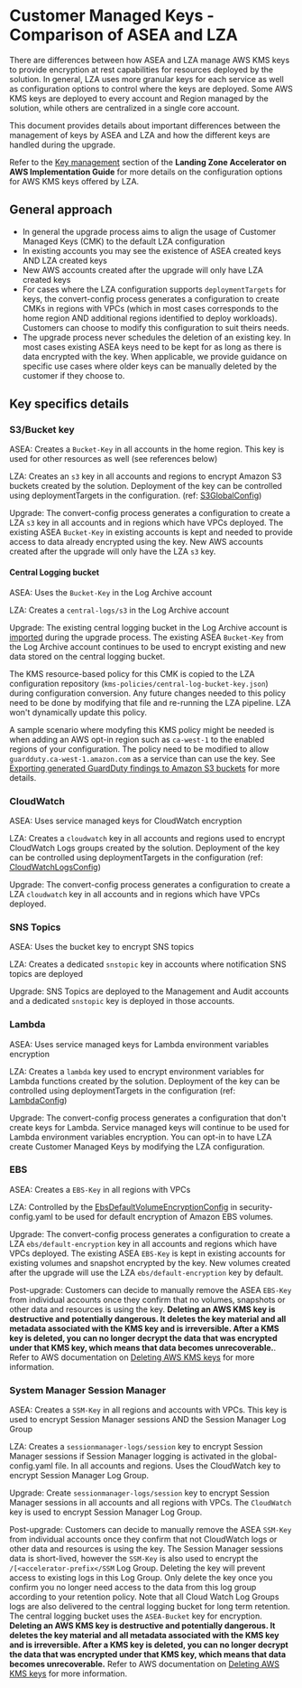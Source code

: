 # Customer Managed Keys - Comparison of ASEA and LZA

There are differences between how ASEA and LZA manage AWS KMS keys to provide encryption at rest capabilities for resources deployed by the solution. In general, LZA uses more granular keys for each service as well as configuration options to control where the keys are deployed. Some AWS KMS keys are deployed to every account and Region managed by the solution, while others are centralized in a single core account.

This document provides details about important differences between the management of keys by ASEA and LZA and how the different keys are handled during the upgrade.

Refer to the [Key management](https://docs.aws.amazon.com/solutions/latest/landing-zone-accelerator-on-aws/key-management.html) section of the **Landing Zone Accelerator on AWS Implementation Guide** for more details on the configuration options for AWS KMS keys offered by LZA.

## General approach
- In general the upgrade process aims to align the usage of Customer Managed Keys (CMK) to the default LZA configuration
- In existing accounts you may see the existence of ASEA created keys AND LZA created keys
- New AWS accounts created after the upgrade will only have LZA created keys
- For cases where the LZA configuration supports `deploymentTargets` for keys, the convert-config process generates a configuration to create CMKs in regions with VPCs (which in most cases corresponds to the home region AND additional regions identified to deploy workloads).  Customers can choose to modify this configuration to suit theirs needs.
- The upgrade process never schedules the deletion of an existing key. In most cases existing ASEA keys need to be kept for as long as there is data encrypted with the key. When applicable, we provide guidance on specific use cases where older keys can be manually deleted by the customer if they choose to.

## Key specifics details

### S3/Bucket key
ASEA: Creates a `Bucket-Key` in all accounts in the home region. This key is used for other resources as well (see references below)

LZA: Creates an `s3` key in all accounts and regions to encrypt Amazon S3 buckets created by the solution. Deployment of the key can be controlled using deploymentTargets in the configuration. (ref: [S3GlobalConfig](https://awslabs.github.io/landing-zone-accelerator-on-aws/latest/typedocs/latest/classes/_aws_accelerator_config.S3GlobalConfig.html))

Upgrade: The convert-config process generates a configuration to create a LZA `s3` key in all accounts and in regions which have VPCs deployed. The existing ASEA `Bucket-Key` in existing accounts is kept and needed to provide access to data already encrypted using the key. New AWS accounts created after the upgrade will only have the LZA `s3` key.

#### Central Logging bucket
ASEA: Uses the `Bucket-Key` in the Log Archive account

LZA: Creates a `central-logs/s3` in the Log Archive account

Upgrade: The existing central logging bucket in the Log Archive account is [imported](https://awslabs.github.io/landing-zone-accelerator-on-aws/latest/typedocs/latest/classes/_aws_accelerator_config.CentralLogBucketConfig.html#importedBucket) during the upgrade process. The existing ASEA `Bucket-Key` from the Log Archive account continues to be used to encrypt existing and new data stored on the central logging bucket.

The KMS resource-based policy for this CMK is copied to the LZA configuration repository (`kms-policies/central-log-bucket-key.json`) during configuration conversion. Any future changes needed to this policy need to be done by modifying that file and re-running the LZA pipeline. LZA won't dynamically update this policy.

A sample scenario where modyfing this KMS policy might be needed is when adding an AWS opt-in region such as `ca-west-1` to the enabled regions of your configuration. The policy need to be modified to allow `guardduty.ca-west-1.amazon.com` as a service than can use the key. See [Exporting generated GuardDuty findings to Amazon S3 buckets](https://docs.aws.amazon.com/guardduty/latest/ug/guardduty_exportfindings.html) for more details.

### CloudWatch
ASEA: Uses service managed keys for CloudWatch encryption

LZA: Creates a `cloudwatch` key in all accounts and regions used to encrypt CloudWatch Logs groups created by the solution. Deployment of the key can be controlled using deploymentTargets in the configuration (ref: [CloudWatchLogsConfig](https://awslabs.github.io/landing-zone-accelerator-on-aws/latest/typedocs/latest/classes/_aws_accelerator_config.CloudWatchLogsConfig.html#encryption))

Upgrade: The convert-config process generates a configuration to create a LZA `cloudwatch` key in all accounts and in regions which have VPCs deployed.

### SNS Topics
ASEA: Uses the bucket key to encrypt SNS topics

LZA: Creates a dedicated `snstopic` key in accounts where notification SNS topics are deployed

Upgrade: SNS Topics are deployed to the Management and Audit accounts and a dedicated `snstopic` key is deployed in those accounts.

### Lambda
ASEA: Uses service managed keys for Lambda environment variables encryption

LZA: Creates a `lambda` key used to encrypt environment variables for Lambda functions created by the solution. Deployment of the key can be controlled using deploymentTargets in the configuration (ref: [LambdaConfig](https://awslabs.github.io/landing-zone-accelerator-on-aws/latest/typedocs/latest/classes/_aws_accelerator_config.LambdaConfig.html))

Upgrade: The convert-config process generates a configuration that don't create keys for Lambda. Service managed keys will continue to be used for Lambda environment variables encryption. You can opt-in to have LZA create Customer Managed Keys by modifying the LZA configuration.

### EBS
ASEA: Creates a `EBS-Key` in all regions with VPCs

LZA: Controlled by the [EbsDefaultVolumeEncryptionConfig](https://awslabs.github.io/landing-zone-accelerator-on-aws/latest/typedocs/v1.7.0/classes/_aws_accelerator_config.EbsDefaultVolumeEncryptionConfig.html) in security-config.yaml to be used for default encryption of Amazon EBS volumes.

Upgrade: The convert-config process generates a configuration to create a LZA `ebs/default-encryption` key in all accounts and regions which have VPCs deployed. The existing ASEA `EBS-Key` is kept in existing accounts for existing volumes and snapshot encrypted by the key. New volumes created after the upgrade will use the LZA `ebs/default-encryption` key by default.

Post-upgrade: Customers can decide to manually remove the ASEA `EBS-Key` from individual accounts once they confirm that no volumes, snapshots or other data and resources is using the key.  **Deleting an AWS KMS key is destructive and potentially dangerous. It deletes the key material and all metadata associated with the KMS key and is irreversible. After a KMS key is deleted, you can no longer decrypt the data that was encrypted under that KMS key, which means that data becomes unrecoverable.**. Refer to AWS documentation on [Deleting AWS KMS keys](https://docs.aws.amazon.com/kms/latest/developerguide/deleting-keys.html) for more information.

### System Manager Session Manager
ASEA: Creates a `SSM-Key` in all regions and accounts with VPCs. This key is used to encrypt Session Manager sessions AND the Session Manager Log Group

LZA: Creates a `sessionmanager-logs/session` key to encrypt Session Manager sessions if Session Manager logging is activated in the global-config.yaml file. In all accounts and regions. Uses the CloudWatch key to encrypt Session Manager Log Group.

Upgrade: Create `sessionmanager-logs/session` key to encrypt Session Manager sessions in all accounts and all regions with VPCs. The `CloudWatch` key is used to encrypt Session Manager Log Group.

Post-upgrade: Customers can decide to manually remove the ASEA `SSM-Key` from individual accounts once they confirm that not CloudWatch logs or other data and resources is using the key. The Session Manager sessions data is short-lived, however the `SSM-Key` is also used to encrypt the `/[<accelerator-prefix</SSM` Log Group. Deleting the key will prevent access to existing logs in this Log Group. Only delete the key once you confirm you no longer need access to the data from this log group according to your retention policy. Note that all Cloud Watch Log Groups logs are also delivered to the central logging bucket for long term retention. The central logging bucket uses the `ASEA-Bucket` key for encryption. **Deleting an AWS KMS key is destructive and potentially dangerous. It deletes the key material and all metadata associated with the KMS key and is irreversible. After a KMS key is deleted, you can no longer decrypt the data that was encrypted under that KMS key, which means that data becomes unrecoverable.** Refer to AWS documentation on [Deleting AWS KMS keys](https://docs.aws.amazon.com/kms/latest/developerguide/deleting-keys.html) for more information.